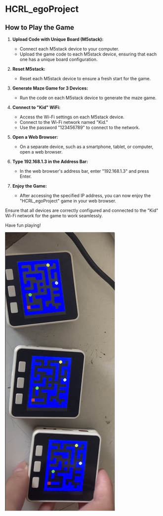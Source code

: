 # HCRL_egoProject

## How to Play the Game

1. **Upload Code with Unique Board (M5stack):**
   - Connect each M5stack device to your computer.
   - Upload the game code to each M5stack device, ensuring that each one has a unique board configuration.

2. **Reset M5stack:**
   - Reset each M5stack device to ensure a fresh start for the game.

3. **Generate Maze Game for 3 Devices:**
   - Run the code on each M5stack device to generate the maze game.

4. **Connect to "Kid" WiFi:**
   - Access the Wi-Fi settings on each M5stack device.
   - Connect to the Wi-Fi network named "Kid."
   - Use the password "123456789" to connect to the network.

5. **Open a Web Browser:**
   - On a separate device, such as a smartphone, tablet, or computer, open a web browser.

6. **Type 192.168.1.3 in the Address Bar:**
   - In the web browser's address bar, enter "192.168.1.3" and press Enter.

7. **Enjoy the Game:**
   - After accessing the specified IP address, you can now enjoy the "HCRL_egoProject" game in your web browser.

Ensure that all devices are correctly configured and connected to the "Kid" Wi-Fi network for the game to work seamlessly.

Have fun playing!

![Alt Text](https://github.com/pithakpong/HCRL_egoProject/blob/main/IMG_3480.jpg)

